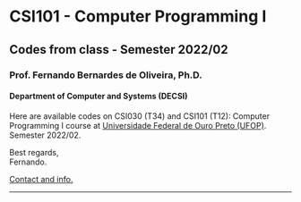 # CSI101 - Computer Programming I

## Codes from class - Semester 2022/02

### **Prof. Fernando Bernardes de Oliveira, Ph.D.**

#### Department of Computer and Systems (DECSI)

Here are available codes on CSI030 (T34) and CSI101 (T12): Computer Programming I course at [Universidade Federal de Ouro Preto (UFOP)](http://www.ufop.br). Semester 2022/02.

Best regards,  
Fernando.

[Contact and info.](mailto:fboliveira@ufop.edu.br)

--------------
